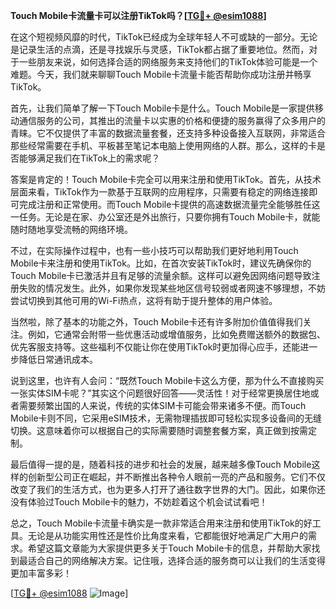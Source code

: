 **Touch Mobile卡流量卡可以注册TikTok吗？[[TG💪+ @esim1088](https://t.me/s/esim1088)]**

在这个短视频风靡的时代，TikTok已经成为全球年轻人不可或缺的一部分。无论是记录生活的点滴，还是寻找娱乐与灵感，TikTok都占据了重要地位。然而，对于一些朋友来说，如何选择合适的网络服务来支持他们的TikTok体验可能是一个难题。今天，我们就来聊聊Touch Mobile卡流量卡能否帮助你成功注册并畅享TikTok。

首先，让我们简单了解一下Touch Mobile卡是什么。Touch Mobile是一家提供移动通信服务的公司，其推出的流量卡以实惠的价格和便捷的服务赢得了众多用户的青睐。它不仅提供了丰富的数据流量套餐，还支持多种设备接入互联网，非常适合那些经常需要在手机、平板甚至笔记本电脑上使用网络的人群。那么，这样的卡是否能够满足我们在TikTok上的需求呢？

答案是肯定的！Touch Mobile卡完全可以用来注册和使用TikTok。首先，从技术层面来看，TikTok作为一款基于互联网的应用程序，只需要有稳定的网络连接即可完成注册和正常使用。而Touch Mobile卡提供的高速数据流量完全能够胜任这一任务。无论是在家、办公室还是外出旅行，只要你拥有Touch Mobile卡，就能随时随地享受流畅的网络环境。

不过，在实际操作过程中，也有一些小技巧可以帮助我们更好地利用Touch Mobile卡来注册和使用TikTok。比如，在首次安装TikTok时，建议先确保你的Touch Mobile卡已激活并且有足够的流量余额。这样可以避免因网络问题导致注册失败的情况发生。此外，如果你发现某些地区信号较弱或者网速不够理想，不妨尝试切换到其他可用的Wi-Fi热点，这将有助于提升整体的用户体验。

当然啦，除了基本的功能之外，Touch Mobile卡还有许多附加价值值得我们关注。例如，它通常会附带一些优惠活动或增值服务，比如免费赠送额外的数据包、优先客服支持等。这些福利不仅能让你在使用TikTok时更加得心应手，还能进一步降低日常通讯成本。

说到这里，也许有人会问：“既然Touch Mobile卡这么方便，那为什么不直接购买一张实体SIM卡呢？”其实这个问题很好回答——灵活性！对于经常更换居住地或者需要频繁出国的人来说，传统的实体SIM卡可能会带来诸多不便。而Touch Mobile卡则不同，它采用eSIM技术，无需物理插拔即可轻松实现多设备间的无缝切换。这意味着你可以根据自己的实际需要随时调整套餐方案，真正做到按需定制。

最后值得一提的是，随着科技的进步和社会的发展，越来越多像Touch Mobile这样的创新型公司正在崛起，并不断推出各种令人眼前一亮的产品和服务。它们不仅改变了我们的生活方式，也为更多人打开了通往数字世界的大门。因此，如果你还没有体验过Touch Mobile卡的魅力，不妨趁着这个机会试试看吧！

总之，Touch Mobile卡流量卡确实是一款非常适合用来注册和使用TikTok的好工具。无论是从功能实用性还是性价比角度来看，它都能很好地满足广大用户的需求。希望这篇文章能为大家提供更多关于Touch Mobile卡的信息，并帮助大家找到最适合自己的网络解决方案。记住哦，选择合适的服务商可以让我们的生活变得更加丰富多彩！

[[TG💪+ @esim1088](https://t.me/s/esim1088) ![Image](https://i.postimg.cc/4NQfJmqS/Snipaste-2025-05-13-00-14-12.png)]
